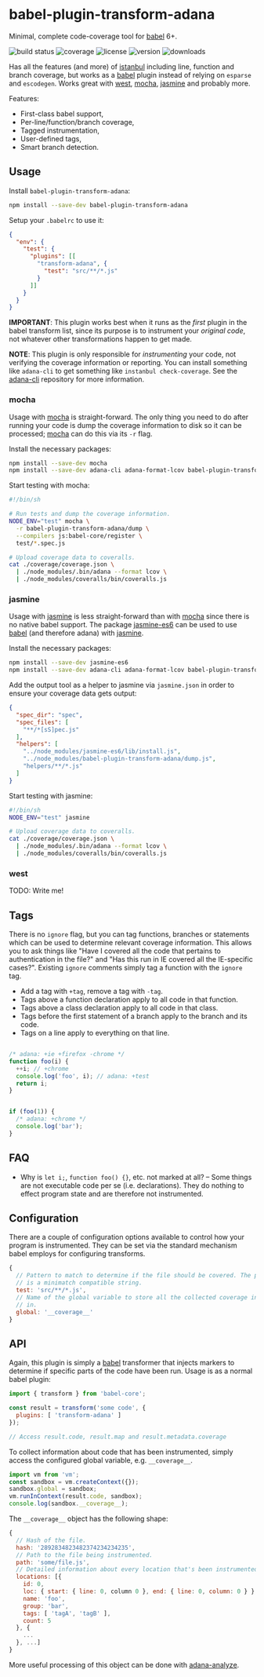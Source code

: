 # babel-plugin-transform-adana

Minimal, complete code-coverage tool for [babel] 6+.

![build status](http://img.shields.io/travis/adana-coverage/babel-plugin-transform-adana/master.svg?style=flat)
![coverage](http://img.shields.io/coveralls/adana-coverage/babel-plugin-transform-adana/master.svg?style=flat)
![license](http://img.shields.io/npm/l/babel-plugin-transform-adana.svg?style=flat)
![version](http://img.shields.io/npm/v/babel-plugin-transform-adana.svg?style=flat)
![downloads](http://img.shields.io/npm/dm/babel-plugin-transform-adana.svg?style=flat)

Has all the features (and more) of [istanbul] including line, function and branch coverage, but works as a [babel] plugin instead of relying on `esparse` and `escodegen`. Works great with [west], [mocha], [jasmine] and probably more.

Features:

 * First-class babel support,
 * Per-line/function/branch coverage,
 * Tagged instrumentation,
 * User-defined tags,
 * Smart branch detection.

## Usage

Install `babel-plugin-transform-adana`:

```sh
npm install --save-dev babel-plugin-transform-adana
```

Setup your `.babelrc` to use it:

```json
{
  "env": {
    "test": {
      "plugins": [[
        "transform-adana", {
          "test": "src/**/*.js"
        }
      ]]
    }
  }
}
```

**IMPORTANT**: This plugin works best when it runs as the _first_ plugin in the babel transform list, since its purpose is to instrument your _original code_, not whatever other transformations happen to get made.

**NOTE**: This plugin is only responsible for _instrumenting_ your code, not verifying the coverage information or reporting. You can install something like `adana-cli` to get something like `instanbul check-coverage`. See the [adana-cli] repository for more information.

### mocha

Usage with [mocha] is straight-forward. The only thing you need to do after running your code is dump the coverage information to disk so it can be processed; [mocha] can do this via its `-r` flag.

Install the necessary packages:

```sh
npm install --save-dev mocha
npm install --save-dev adana-cli adana-format-lcov babel-plugin-transform-adana
```

Start testing with mocha:

```sh
#!/bin/sh

# Run tests and dump the coverage information.
NODE_ENV="test" mocha \
  -r babel-plugin-transform-adana/dump \
  --compilers js:babel-core/register \
  test/*.spec.js

# Upload coverage data to coveralls.
cat ./coverage/coverage.json \
  | ./node_modules/.bin/adana --format lcov \
  | ./node_modules/coveralls/bin/coveralls.js
```

### jasmine

Usage with [jasmine] is less straight-forward than with [mocha] since there is no native babel support. The package [jasmine-es6] can be used to use [babel] (and therefore adana) with [jasmine].

Install the necessary packages:

```sh
npm install --save-dev jasmine-es6
npm install --save-dev adana-cli adana-format-lcov babel-plugin-transform-adana
```

Add the output tool as a helper to jasmine via `jasmine.json` in order to ensure your coverage data gets output:

```json
{
  "spec_dir": "spec",
  "spec_files": [
    "**/*[sS]pec.js"
  ],
  "helpers": [
    "../node_modules/jasmine-es6/lib/install.js",
    "../node_modules/babel-plugin-transform-adana/dump.js",
    "helpers/**/*.js"
  ]
}
```

Start testing with jasmine:

```sh
#!/bin/sh
NODE_ENV="test" jasmine

# Upload coverage data to coveralls.
cat ./coverage/coverage.json \
  | ./node_modules/.bin/adana --format lcov \
  | ./node_modules/coveralls/bin/coveralls.js
```

### west

TODO: Write me!

## Tags

There is no `ignore` flag, but you can tag functions, branches or statements which can be used to determine relevant coverage information. This allows you to ask things like "Have I covered all the code that pertains to authentication in the file?" and "Has this run in IE covered all the IE-specific cases?". Existing `ignore` comments simply tag a function with the `ignore` tag.

 * Add a tag with `+tag`, remove a tag with `-tag`.
 * Tags above a function declaration apply to all code in that function.
 * Tags above a class declaration apply to all code in that class.
 * Tags before the first statement of a branch apply to the branch and its code.
 * Tags on a line apply to everything on that line.

```javascript

/* adana: +ie +firefox -chrome */
function foo(i) {
  ++i; // +chrome
  console.log('foo', i); // adana: +test
  return i;
}


if (foo(1)) {
  /* adana: +chrome */
  console.log('bar');
}
```

## FAQ

 * Why is `let i;`, `function foo() {}`, etc. not marked at all? – Some things are not executable code per se (i.e. declarations). They do nothing to effect program state and are therefore not instrumented.

## Configuration

There are a couple of configuration options available to control how your program is instrumented. They can be set via the standard mechanism babel employs for configuring transforms.

```js
{
  // Pattern to match to determine if the file should be covered. The pattern
  // is a minimatch compatible string.
  test: 'src/**/*.js',
  // Name of the global variable to store all the collected coverage information
  // in.
  global: '__coverage__'
}
```

## API

Again, this plugin is simply a [babel] transformer that injects markers to determine if specific parts of the code have been run. Usage is as a normal babel plugin:

```javascript
import { transform } from 'babel-core';

const result = transform('some code', {
  plugins: [ 'transform-adana' ]
});

// Access result.code, result.map and result.metadata.coverage
```

To collect information about code that has been instrumented, simply access the configured global variable, e.g. `__coverage__`.

```javascript
import vm from 'vm';
const sandbox = vm.createContext({});
sandbox.global = sandbox;
vm.runInContext(result.code, sandbox);
console.log(sandbox.__coverage__);
```

The `__coverage__` object has the following shape:

```javascript
{
  // Hash of the file.
  hash: '2892834823482374234234235',
  // Path to the file being instrumented.
  path: 'some/file.js',
  // Detailed information about every location that's been instrumented.
  locations: [{
    id: 0,
    loc: { start: { line: 0, column 0 }, end: { line: 0, column: 0 } },
    name: 'foo',
    group: 'bar',
    tags: [ 'tagA', 'tagB' ],
    count: 5
  }, {
    ...
  }, ...]
}
```

More useful processing of this object can be done with [adana-analyze].

[babel]: http://babeljs.io
[istanbul]: https://github.com/gotwarlost/istanbul
[mocha]: http://mochajs.org/
[jasmine]: http://jasmine.github.io/
[west]: https://www.github.com/izaakschroeder/west
[adana-cli]: https://www.github.com/adana-coverage/adana-cli
[adana-analyze]: https://www.github.com/adana-coverage/adana-analyze
[jasmine-es6]: https://github.com/vinsonchuong/jasmine-es6
